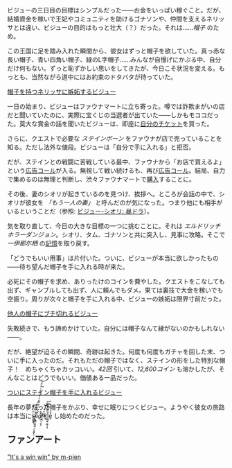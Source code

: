 <!-- title: コセキ・ビジュー -->
<!-- status: 生存 -->

ビジューの三日目の目標はシンプルだった――お金をいっぱい稼ぐこと。だが、結婚資金を稼いで王妃やコミュニティを助けるゴナソンや、仲間を支えるネリッサとは違い、ビジューの目的はもっと壮大（？）だった。それは……_帽子_ のため。

この王国に足を踏み入れた瞬間から、彼女はずっと帽子を欲していた。真っ赤な長い帽子、青い四角い帽子、緑のL字帽子……みんなが自慢げにかぶる中、自分だけ何もない。ずっと恥ずかしい思いをしてきたが、今日こそ状況を変える。もっとも、当然ながら道中にはお約束のドタバタが待っていた。

[帽子を持つネリッサに嫉妬するビジュー](#embed:https://www.youtube.com/live/Tl7rUzJyc_0?t=141)

一日の始まり、ビジューはファウナマートに立ち寄った。噂では詐欺まがいの店だと聞いていたのに、実際に宝くじの当選者が出ていた――しかもモココだった。莫大な賞金の話を聞いたビジューは、即座に[自分のチケット](https://www.youtube.com/live/Tl7rUzJyc_0?feature=shared&t=616)を買った。

さらに、クエストで必要な _ステインボーン_ をファウナが店で売っていることを知る。ただし法外な値段。ビジューは「自分で手に入れる」と拒否。

だが、ステインとの戦闘に苦戦している最中、ファウナから「お店で買えるよ」という[広告コール](https://www.youtube.com/live/Tl7rUzJyc_0?feature=shared&t=2340)が入る。無視して戦い続けるも、再び[広告コール](https://www.youtube.com/live/Tl7rUzJyc_0?feature=shared&t=2565)。結局、自力で集めるのは無理と判断し、渋々ファウナマートで[購入](https://www.youtube.com/live/Tl7rUzJyc_0?feature=shared&t=3325)することに。

その後、妻のシオリが起きているのを見つけ、挨拶へ。ところが会話の中で、シオリが彼女を _「もう一人の妻」_ と呼んだのが気になった。つまり他にも相手がいるということだ（参照: [ビジュー-シオリ: 昼ドラ](#edge:shiori-bijou)）。

気を取り直して、今日の大きな目標の一つに挑むことに。それは _エルドリッチホラーダンジョン_。シオリ、タム、ゴナソンと共に突入し、見事に攻略。そこで _一伊那尓栖_ の[記憶](https://www.youtube.com/live/Tl7rUzJyc_0?feature=shared&t=12019)を取り戻す。

「どうでもいい用事」は片付いた。ついに、ビジューが本当に欲しかったもの――待ち望んだ帽子を手に入れる時が来た。

必死にその帽子を求め、ありったけのコインを費やした。クエストをこなしても出ず、ギャンブルしても出ず、人に頼んでもダメ。果ては裏技で大金を稼いでも空振り。周りが次々と帽子を手に入れる中、ビジューの嫉妬は限界寸前だった。

[他人の帽子にブチ切れるビジュー](#embed:https://www.youtube.com/live/Tl7rUzJyc_0?t=9316)

失敗続きで、もう諦めかけていた。自分には帽子なんて縁がないのかもしれない――。

だが、絶望が迫るその瞬間、奇跡は起きた。何度も何度もガチャを回した末、ついに手に入ったのだ。それもただの帽子ではなく、ステインの形をした特別な帽子！　めちゃくちゃカッコいい。_42回_ 引いて、_12,600コイン_ も溶かしたが、そんなことはどうでもいい。価値ある一品だった。

[ついにステイン帽子を手に入れるビジュー](#embed:https://www.youtube.com/live/Tl7rUzJyc_0?t=22515)

長年の夢だった帽子をかぶり、幸せに眠りにつくビジュー。ようやく彼女の旅路は本当にs̴̶͙͙̺ͬ̒̍̒̌̄͞*͍̯̗̩̓̔ͥ͌̍͒͜p̨͈̻͎̻͚̹͕̬̮̰͓̮͂͂̓͆ͮ̿̿͋̓ͤ̉̀̽̒̇ͬͦ͋͟͝a̸̔̂̚͜͟ŗ̷̠͉̱͕̠ͩ͛̒͗̈͜͝͡k͈͉*̤̤̰̟͖̬͕͙ͭ̈̀ͤ́̍̆ͦ͢͝l̰̥̑ͭ́ͣ̐̕e̬̒̑̒ し始めたのだった。

## ファンアート

["It's a win win" by m-pien](https://x.com/mpien6/status/1830956131956727821)
